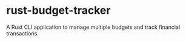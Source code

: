 # rust-budget-tracker
A Rust CLI application to manage multiple budgets and track financial transactions.

